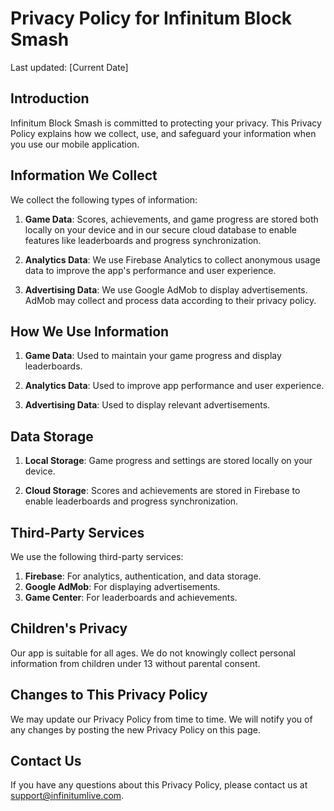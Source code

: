 # Privacy Policy for Infinitum Block Smash

Last updated: [Current Date]

## Introduction

Infinitum Block Smash is committed to protecting your privacy. This Privacy Policy explains how we collect, use, and safeguard your information when you use our mobile application.

## Information We Collect

We collect the following types of information:

1. **Game Data**: Scores, achievements, and game progress are stored both locally on your device and in our secure cloud database to enable features like leaderboards and progress synchronization.

2. **Analytics Data**: We use Firebase Analytics to collect anonymous usage data to improve the app's performance and user experience.

3. **Advertising Data**: We use Google AdMob to display advertisements. AdMob may collect and process data according to their privacy policy.

## How We Use Information

1. **Game Data**: Used to maintain your game progress and display leaderboards.

2. **Analytics Data**: Used to improve app performance and user experience.

3. **Advertising Data**: Used to display relevant advertisements.

## Data Storage

1. **Local Storage**: Game progress and settings are stored locally on your device.

2. **Cloud Storage**: Scores and achievements are stored in Firebase to enable leaderboards and progress synchronization.

## Third-Party Services

We use the following third-party services:

1. **Firebase**: For analytics, authentication, and data storage.
2. **Google AdMob**: For displaying advertisements.
3. **Game Center**: For leaderboards and achievements.

## Children's Privacy

Our app is suitable for all ages. We do not knowingly collect personal information from children under 13 without parental consent.

## Changes to This Privacy Policy

We may update our Privacy Policy from time to time. We will notify you of any changes by posting the new Privacy Policy on this page.

## Contact Us

If you have any questions about this Privacy Policy, please contact us at support@infinitumlive.com. 